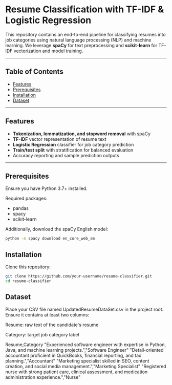 # Resume Classification with TF-IDF & Logistic Regression

This repository contains an end-to-end pipeline for classifying resumes into job categories using natural language processing (NLP) and machine learning. We leverage **spaCy** for text preprocessing and **scikit-learn** for TF-IDF vectorization and model training.

---

## Table of Contents

- [Features](#features)
- [Prerequisites](#prerequisites)
- [Installation](#installation)
- [Dataset](#dataset)

---

## Features

- **Tokenization, lemmatization, and stopword removal** with spaCy  
- **TF-IDF** vector representation of resume text  
- **Logistic Regression** classifier for job category prediction  
- **Train/test split** with stratification for balanced evaluation  
- Accuracy reporting and sample prediction outputs  

---

## Prerequisites

Ensure you have Python 3.7+ installed.

Required packages:

- pandas  
- spacy  
- scikit-learn  

Additionally, download the spaCy English model:

```bash
python -m spacy download en_core_web_sm
```

## Installation

Clone this repository:

```bash
git clone https://github.com/your-username/resume-classifier.git
cd resume-classifier

```

## Dataset
Place your CSV file named UpdatedResumeDataSet.csv in the project root. Ensure it contains at least two columns:

  Resume: raw text of the candidate's resume

  Category: target job category label

Resume,Category
"Experienced software engineer with expertise in Python, Java, and machine learning projects.","Software Engineer"
"Detail-oriented accountant proficient in QuickBooks, financial reporting, and tax planning.","Accountant"
"Marketing specialist skilled in SEO, content creation, and social media management.","Marketing Specialist"
"Registered nurse with strong patient care, clinical assessment, and medication administration experience.","Nurse"

